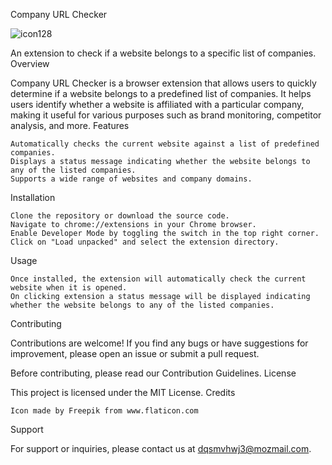 Company URL Checker

![icon128](https://github.com/Sohail700/check_company_Extension/assets/84376032/de6348ea-3791-4861-88be-8df002094165)

An extension to check if a website belongs to a specific list of companies.
Overview

Company URL Checker is a browser extension that allows users to quickly determine if a website belongs to a predefined list of companies. It helps users identify whether a website is affiliated with a particular company, making it useful for various purposes such as brand monitoring, competitor analysis, and more.
Features

    Automatically checks the current website against a list of predefined companies.
    Displays a status message indicating whether the website belongs to any of the listed companies.
    Supports a wide range of websites and company domains.

Installation

    Clone the repository or download the source code.
    Navigate to chrome://extensions in your Chrome browser.
    Enable Developer Mode by toggling the switch in the top right corner.
    Click on "Load unpacked" and select the extension directory.

Usage

    Once installed, the extension will automatically check the current website when it is opened.
    On clicking extension a status message will be displayed indicating whether the website belongs to any of the listed companies.

Contributing

Contributions are welcome! If you find any bugs or have suggestions for improvement, please open an issue or submit a pull request.

Before contributing, please read our Contribution Guidelines.
License

This project is licensed under the MIT License.
Credits

    Icon made by Freepik from www.flaticon.com

Support

For support or inquiries, please contact us at dqsmvhwj3@mozmail.com.
